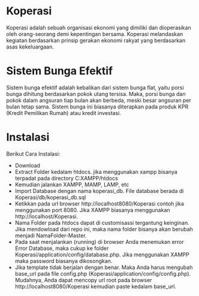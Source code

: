 # Koperasi

Koperasi adalah sebuah organisasi ekonomi yang dimiliki dan dioperasikan oleh orang-seorang demi kepentingan bersama. Koperasi melandaskan kegiatan berdasarkan prinsip gerakan ekonomi rakyat yang berdasarkan asas kekeluargaan.

# Sistem Bunga Efektif

Sistem bunga efektif adalah kebalikan dari sistem bunga flat, yaitu porsi bunga dihitung berdasarkan pokok utang tersisa. Maka, porsi bunga dan pokok dalam angsuran tiap bulan akan berbeda, meski besar angsuran per bulan tetap sama. Sistem bunga ini biasanya diterapkan pada produk KPR (Kredit Pemilikan Rumah) atau kredit investasi.

# Instalasi

Berikut Cara Instalasi:

- Download
- Extract Folder kedalam htdocs. jika menggunakan xampp bisanya terpadat pada directory C:XAMPP/htdocs
- Kemudian jalankan XAMPP, MAMP, LAMP, etc
- Import Database dengan nama koperasi_db. File database berada di Koperasi/db/koperasi_db.sql
- Ketikkan pada url browser http://localhost8080/Koperasi contoh jika menggunakan port 8080. Jika XAMPP biasanya menggunakan http://localhost/Koperasi.
- Nama Folder pada htdocs dapat di customisassi tergantung keinginan. Jika mendowload dari repo ini, maka nama folder bisanya akan berubah menjadi NamaFolder-Master.
- Pada saat menjalankan (running) di browser Anda menemukan error Error Database, maka cukup ke folder Koperasi/application/config/database.php. Jika menggunakan XAMPP maka password biasanya dikosongkan.
- Jika template tidak berjalan dengan benar. Maka Anda harus mengubah base_url pada file config.php (Koperasi/application/config/config.php). Mudahnya, Anda dapat mencopy url root pada browser http://localhost8080/Koperasi kemudian paste kedalam base_url.
